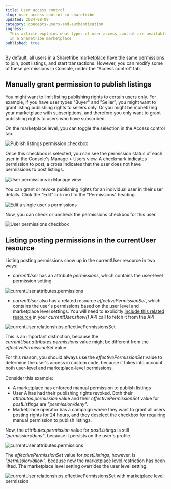 ```yaml
---
title: User access control
slug: user-access-control-in-sharetribe
updated: 2024-08-09
category: concepts-users-and-authentication
ingress:
  This article explains what types of user access control are available
  in a Sharetribe marketplace
published: true
---
```


By default, all users in a Sharetribe marketplace have the same
permissions to join, post listings, and start transactions. However, you
can modify some of these permissions in Console, under the "Access
control" tab.

## Manually grant permission to publish listings

You might want to limit listing publishing rights to certain users only.
For example, if you have user types "Buyer" and "Seller", you might want
to grant listing publishing rights to sellers only. Or you might be
monetizing your marketplace with subscriptions, and therefore you only
want to grant publishing rights to users who have subscribed.

On the marketplace level, you can toggle the selection in the Access
control tab.

![Publish listings permission checkbox](./publish-listings-permissions-toggle.png)

Once this checkbox is selected, you can see the permission status of
each user in the Console's Manage > Users view. A checkmark indicates
permission to post, a cross indicates that the user does not have
permissions to post listings.

![User permissions in Manage view](./users-view-permissions.png)

You can grant or revoke publishing rights for an individual user in
their user details. Click the "Edit" link next to the "Permissions"
heading.

![Edit a single user's permissions](./edit-user-permissions.png)

Now, you can check or uncheck the permissions checkbox for this user.

![User permissions checkbox](./user-publish-listings-checkbox.png)

## Listing posting permissions in the currentUser resource

Listing posting permissions show up in the currentUser resource in two
ways:

- _currentUser_ has an attribute _permissions_, which contains the
  user-level permission setting

![currentUser.attributes.permissions](./current_user_permissions_attribute.png)

- _currentUser_ also has a related resource _effectivePermissionSet_,
  which contains the user's permissions based on the user level and
  marketplace level settings. You will need to explicitly
  [include this related resource](https://www.sharetribe.com/api-reference/#including-related-resources)
  in your _currentUser.show()_ API call to fetch it from the API.

![currentUser.relationships.effectivePermissionsSet](./current_user_effectivePermissionSet.png)

This is an important distinction, because the
_currentUser.attributes.permissions_ value might be different from the
_effectivePermissionSet_ value.

For this reason, you should always use the _effectivePermissionSet_
value to determine the user's access in custom code, because it takes
into account both user-level and marketplace-level permissions.

Consider this example:

- A marketplace has enforced manual permission to publish listings
- User A has had their publishing rights revoked. Both their
  _attributes.permission_ value and their _effectivePermissionSet_ value
  for _postListings_ are _"permission/deny"_.
- Marketplace operator has a campaign where they want to grant all users
  posting rights for 24 hours, and they deselect the checkbox for
  requiring manual permission to publish listings.

Now, the _attributes.permission_ value for _postListings_ is still
_"permission/deny"_, because it persists on the user's profile.

![currentUser.attributes.permissions](./current_user_permissions_attribute.png)

The _effectivePermissionSet_ value for _postListings_, however, is
_"permission/allow"_, because now the marketplace level restriction has
been lifted. The marketplace level setting overrides the user level
setting.

![currentUser.relationships.effectivePermissionsSet with marketplace level permission](./current_user_effectivePermissionSet_allow.png)
